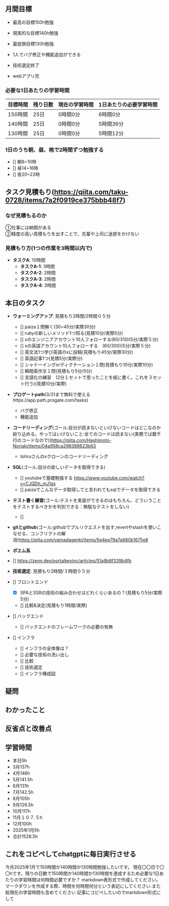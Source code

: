 

## 月間目標
- 最高の目標150h勉強
- 現実的な目標140h勉強
- 最低限目標130h勉強
- 1人でバグ修正や機能追加ができる


- 技術選定終了
- webアプリ完

### 必要な1日あたりの学習時間

| 目標時間 | 残り日数 | 現在の学習時間 | 1日あたりの必要学習時間 |
|----------|----------|----------------|--------------------------|
| 150時間  | 25日     | 0時間0分       | 6時間0分                 |
| 140時間  | 25日     | 0時間0分       | 5時間36分                |
| 130時間  | 25日     | 0時間0分       | 5時間12分                |



### 1日のうち朝、昼、晩で2時間ずつ勉強する
- [] 朝8~10時
- [] 昼14~16時
- [] 夜20~22時



## タスク見積もり(https://qiita.com/taku-0728/items/7a2f0919ce375bbb48f7)
### なぜ見積もるのか   
①仕事には納期がある  
②精度の高い見積もりを出すことで、先輩や上司に迷惑をかけない

### 見積もり方(1つの作業を3時間以内で)
- **タスクA**: 10時間
  - **タスクA-1**: 3時間
  - **タスクA-2**: 2時間
  - **タスクA-3**: 2時間
  - **タスクA-4**: 3時間


## 本日のタスク

  - **ウォーミングアップ**: 見積もり2時間/2時間０５分
    - [] paiza１問解く(30~45分/実際30分)
    - [] rubyの新しいメソッド1つ知る(見積10分/実際5分)
    - [] xのエンジニアアカウント10人フォローする(60/310)(5分/実際５分)
    - [] xの英語アカウント10人フォローする　(60/300)(5分/実際５分)
    - [] 英文法1つ学び英語のxに投稿(見積もり45分/実際30分)
    - [] 英語記事1つ(見積5分/実際分)
    - [] シャドーイングorディクテーション１問(見積もり10分/実際10分)
    - [] 瞬間英作文１問(見積もり5分/5分)
    - [] 言語化の練習　(2分１セットで思ったことを紙に書く。これを３セット行う)(見積10分/実際)

  - **プロゲートpath**(3/31まで無料で使えるhttps://app.path.progate.com/tasks)
    - バグ修正
    - 機能追加

   
  - **コードリーディング**(ゴール:自分が読まないといけないコードはどこなのか絞り込める。やってはいけないこと:全てのコードは読まない(実務では数千行のコードなので))https://qiita.com/Hashimoto-Noriaki/items/04a958ca298398623b63
    - tohruさんのxクローンのコードリーディング
  
   
   - **SQL**(ゴール:自分の欲しいデータを取得できる)
     - [] youtubeで基礎勉強する https://www.youtube.com/watch?v=CJQDh_mJ1as
     - [] paizaでこんなデータ取得してと言われてもsqlでデータを取得できる
  
  - **テスト書く練習**(ゴール:テストを実装ができるのはもちろん、どういうことをテストするべきかを判別できる：無駄なテストをしない)
    - []
   
  - **gitとgithub**(ゴール:githubでプルリクエストを出す,revertやstashを使いこなせる、コンフリクトの解消)https://qiita.com/yamadagenki/items/5e4ee79a7a680b1675e8

 - **ポエム系**
 - [] https://zenn.dev/portalkeyinc/articles/51a9b8f339b4fb
  
  - **技術選定**: 見積もり2時間/３時間０５分
  - [] フロントエンド
    - [x] SPAとSSRの技術の組み合わせはどれくらいあるの？(見積もり5分/実際5分)
    - [] 比較&決定(見積もり1時間/実際)
  - [] バックエンド
    - [] バックエンドのフレームワークの必要の有無 
  - [] インフラ
    - [] インフラの全体像は？
    - [] 必要な技術の洗い出し
    - [] 比較
    - [] 技術選定
    - [] インフラ構成図
     
  

    

## 疑問





## わかったこと



## 反省点と改善点



## 学習時間
 - 本日5h
  - 3月137h
  - 4月146h
  - 5月141.5h
  - 6月131h
  - 7月142.5h
  - 8月105h
  - 9月126.5h
  - 10月117h
  - 11月１０７.５h
  - 12月100h
  - 2025年1月5h
  - 合計1528.5h

 ## これをコピペしてchatgptに毎日実行させる
今月2025年1月で150時間か140時間か130時間勉強したいです。
現在〇〇日で〇〇hです。残りの日数で150時間か140時間か130時間を達成するため必要な1日あたりの学習時間は何時間必要ですか？
markdown表形式で作成してください。マークダウンを作成する際、時間を何時間何分という表記にしてください.また総現在の学習時間も含めてください
記事にコピペしたいのでmarkdown形式にして
 
